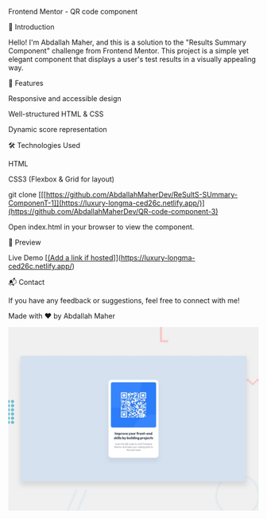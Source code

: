 Frontend Mentor - QR code component

🌟 Introduction

Hello! I'm Abdallah Maher, and this is a solution to the "Results Summary Component" challenge from Frontend Mentor. This project is a simple yet elegant component that displays a user's test results in a visually appealing way.

🚀 Features

Responsive and accessible design

Well-structured HTML & CSS

Dynamic score representation

🛠 Technologies Used

HTML

CSS3 (Flexbox & Grid for layout)

git clone [[[https://github.com/AbdallahMaherDev/ReSultS-SUmmary-ComponenT-1]](https://luxury-longma-ced26c.netlify.app/)](https://github.com/AbdallahMaherDev/QR-code-component-3)

Open index.html in your browser to view the component.

🎨 Preview

Live Demo [[(Add a link if hosted](https://velvety-kataifi-a399ba.netlify.app/)]](https://luxury-longma-ced26c.netlify.app/)

📬 Contact

If you have any feedback or suggestions, feel free to connect with me!

Made with ❤️ by Abdallah Maher


![Design preview for the QR code component coding challenge](./design/desktop-preview.jpg)
